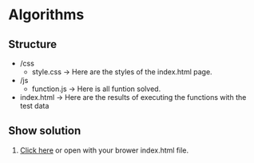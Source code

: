 # Algorithms

## Structure
- /css 
    - style.css -> Here are the styles of the index.html page.
- /js
    - function.js -> Here is all funtion solved.
- index.html -> Here are the results of executing the functions with the test data 


## Show solution
1) [Click here](index.html) or open with your brower index.html file.

